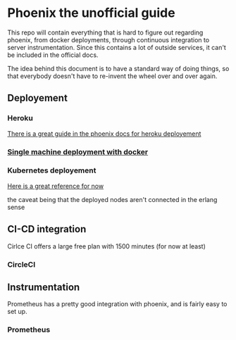# Phoenix the unofficial guide

This repo will contain everything that is hard to figure out regarding phoenix, from docker deployments, through continuous integration to server instrumentation. Since this contains a lot of outside services, it can't be included in the official docs.

The idea behind this document is to have a standard way of doing things, so that everybody doesn't have to re-invent the wheel over and over again.

## Deployement

### Heroku

[There is a great guide in the phoenix docs for heroku deployement](https://hexdocs.pm/phoenix/heroku.html)

### [Single machine deployment with docker](/deployment/docker.md)

### Kubernetes deployement

[Here is a great reference for now](https://cloud.google.com/community/tutorials/elixir-phoenix-on-kubernetes-google-container-engine)

the caveat being that the deployed nodes aren't connected in the erlang sense

## CI-CD integration

Cirlce CI offers a large free plan with 1500 minutes (for now at least)

### CircleCI

## Instrumentation

Prometheus has a pretty good integration with phoenix, and is fairly easy to set up.

### Prometheus
